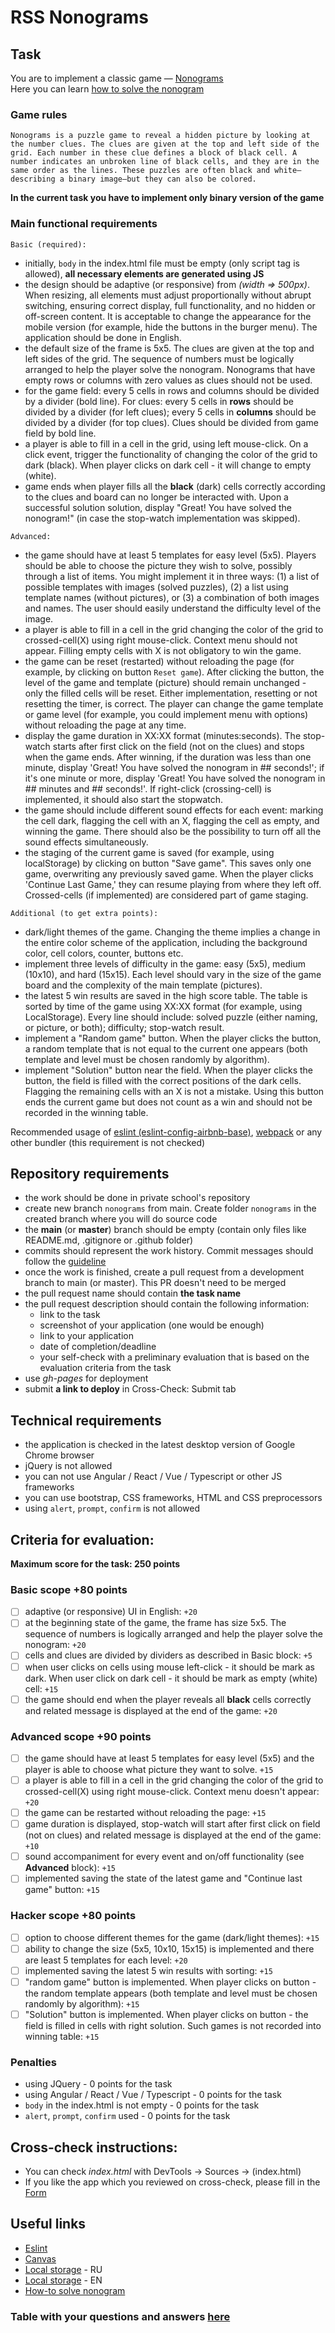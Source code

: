 # RSS Nonograms

## Task

You are to implement a classic game — [Nonograms](https://en.wikipedia.org/wiki/Nonogram)  
Here you can learn [how to solve the nonogram](https://nonograms-katana.fandom.com/wiki/Tips_for_solving)

### Game rules

`Nonograms is a puzzle game to reveal a hidden picture by looking at the number clues. The clues are given at the top and left side of the grid. Each number in these clue defines a block of black cell. A number indicates an unbroken line of black cells, and they are in the same order as the lines. These puzzles are often black and white—describing a binary image—but they can also be colored.`

**In the current task you have to implement only binary version of the game**

### Main functional requirements

`Basic (required):`

- initially, `body` in the index.html file must be empty (only script tag is allowed), **all necessary elements are generated using JS**
- the design should be adaptive (or responsive) from _(width => 500px)_. When resizing, all elements must adjust proportionally without abrupt switching, ensuring correct display, full functionality, and no hidden or off-screen content. It is acceptable to change the appearance for the mobile version (for example, hide the buttons in the burger menu). The application should be done in English.
- the default size of the frame is 5x5. The clues are given at the top and left sides of the grid. The sequence of numbers must be logically arranged to help the player solve the nonogram. Nonograms that have empty rows or columns with zero values as clues should not be used.
- for the game field: every 5 cells in rows and columns should be divided by a divider (bold line). For clues: every 5 cells in **rows** should be divided by a divider (for left clues); every 5 cells in **columns** should be divided by a divider (for top clues). Clues should be divided from game field by bold line.
- a player is able to fill in a cell in the grid, using left mouse-click. On a click event, trigger the functionality of changing the color of the grid to dark (black). When player clicks on dark cell - it will change to empty (white).
- game ends when player fills all the **black** (dark) cells correctly according to the clues and board can no longer be interacted with. Upon a successful solution solution, display "Great! You have solved the nonogram!" (in case the stop-watch implementation was skipped).

`Advanced:`

- the game should have at least 5 templates for easy level (5x5). Players should be able to choose the picture they wish to solve, possibly through a list of items. You might implement it in three ways: (1) a list of possible templates with images (solved puzzles), (2) a list using template names (without pictures), or (3) a combination of both images and names. The user should easily understand the difficulty level of the image.
- a player is able to fill in a cell in the grid changing the color of the grid to crossed-cell(X) using right mouse-click. Context menu should not appear. Filling empty cells with X is not obligatory to win the game.
- the game can be reset (restarted) without reloading the page (for example, by clicking on button `Reset game`). After clicking the button, the level of the game and template (picture) should remain unchanged - only the filled cells will be reset. Either implementation, resetting or not resetting the timer, is correct. The player can change the game template or game level (for example, you could implement menu with options) without reloading the page at any time.
- display the game duration in XX:XX format (minutes:seconds). The stop-watch starts after first click on the field (not on the clues) and stops when the game ends. After winning, if the duration was less than one minute, display 'Great! You have solved the nonogram in ## seconds!'; if it's one minute or more, display 'Great! You have solved the nonogram in ## minutes and ## seconds!'. If right-click (crossing-cell) is implemented, it should also start the stopwatch.
- the game should include different sound effects for each event: marking the cell dark, flagging the cell with an X, flagging the cell as empty, and winning the game. There should also be the possibility to turn off all the sound effects simultaneously.
- the staging of the current game is saved (for example, using localStorage) by clicking on button "Save game". This saves only one game, overwriting any previously saved game. When the player clicks 'Continue Last Game,' they can resume playing from where they left off. Crossed-cells (if implemented) are considered part of game staging.

`Additional (to get extra points):`

- dark/light themes of the game. Changing the theme implies a change in the entire color scheme of the application, including the background color, cell colors, counter, buttons etc.
- implement three levels of difficulty in the game: easy (5x5), medium (10x10), and hard (15x15). Each level should vary in the size of the game board and the complexity of the main template (pictures).
- the latest 5 win results are saved in the high score table. The table is sorted by time of the game using XX:XX format (for example, using LocalStorage). Every line should include: solved puzzle (either naming, or picture, or both); difficulty; stop-watch result.
- implement а "Random game" button. When the player clicks the button, a random template that is not equal to the current one appears (both template and level must be chosen randomly by algorithm).
- implement "Solution" button near the field. When the player clicks the button, the field is filled with the correct positions of the dark cells. Flagging the remaining cells with an X is not a mistake. Using this button ends the current game but does not count as a win and should not be recorded in the winning table.

Recommended usage of [eslint (eslint-config-airbnb-base)](https://eslint.org/), [webpack](https://webpack.js.org/) or any other bundler (this requirement is not checked)

## Repository requirements

- the work should be done in private school's repository
- create new branch `nonograms` from main. Create folder `nonograms` in the created branch where you will do source code
- the **main** (or **master**) branch should be empty (contain only files like README.md, .gitignore or .github folder)
- commits should represent the work history. Commit messages should follow the [guideline](https://www.conventionalcommits.org/en/v1.0.0/)
- once the work is finished, create a pull request from a development branch to main (or master). This PR doesn't need to be merged
- the pull request name should contain **the task name**
- the pull request description should contain the following information:
  - link to the task
  - screenshot of your application (one would be enough)
  - link to your application
  - date of completion/deadline
  - your self-check with a preliminary evaluation that is based on the evaluation criteria from the task
- use _gh-pages_ for deployment
- submit **a link to deploy** in Cross-Check: Submit tab

## Technical requirements

- the application is checked in the latest desktop version of Google Chrome browser
- jQuery is not allowed
- you can not use Angular / React / Vue / Typescript or other JS frameworks
- you can use bootstrap, CSS frameworks, HTML and CSS preprocessors
- using `alert`, `prompt`, `confirm` is not allowed

## Criteria for evaluation:

**Maximum score for the task: 250 points**

### Basic scope +80 points

- [ ] adaptive (or responsive) UI in English: `+20`
- [ ] at the beginning state of the game, the frame has size 5x5. The sequence of numbers is logically arranged and help the player solve the nonogram: `+20`
- [ ] cells and clues are divided by dividers as described in Basic block: `+5`
- [ ] when user clicks on cells using mouse left-click - it should be mark as dark. When user click on dark cell - it should be mark as empty (white) cell: `+15`
- [ ] the game should end when the player reveals all **black** cells correctly and related message is displayed at the end of the game: `+20`

### Advanced scope +90 points

- [ ] the game should have at least 5 templates for easy level (5x5) and the player is able to choose what picture they want to solve. `+15`
- [ ] a player is able to fill in a cell in the grid changing the color of the grid to crossed-cell(X) using right mouse-click. Context menu doesn't appear: `+20`
- [ ] the game can be restarted without reloading the page: `+15`
- [ ] game duration is displayed, stop-watch will start after first click on field (not on clues) and related message is displayed at the end of the game: `+10`
- [ ] sound accompaniment for every event and on/off functionality (see **Advanced** block): `+15`
- [ ] implemented saving the state of the latest game and "Continue last game" button: `+15`

### Hacker scope +80 points

- [ ] option to choose different themes for the game (dark/light themes): `+15`
- [ ] ability to change the size (5x5, 10x10, 15x15) is implemented and there are least 5 templates for each level: `+20`
- [ ] implemented saving the latest 5 win results with sorting: `+15`
- [ ] "random game" button is implemented. When player clicks on button - the random template appears (both template and level must be chosen randomly by algorithm): `+15`
- [ ] "Solution" button is implemented. When player clicks on button - the field is filled in cells with right solution. Such games is not recorded into winning table: `+15`

### Penalties

- using JQuery - 0 points for the task
- using Angular / React / Vue / Typescript - 0 points for the task
- `body` in the index.html is not empty - 0 points for the task
- `alert`, `prompt`, `confirm` used - 0 points for the task

## Cross-check instructions:

- You can check _index.html_ with DevTools -> Sources -> (index.html)
- If you like the app which you reviewed on cross-check, please fill in the [Form](https://docs.google.com/forms/d/e/1FAIpQLScQZgKqy1nmXOrCWOMBth6-19RSKedeNunJ31lVj4ycj8b2dA/viewform?usp=sf_link)

## Useful links

- [Eslint](https://eslint.org/)
- [Canvas](https://developer.mozilla.org/en-US/docs/Web/API/Canvas_API/Tutorial)
- [Local storage](https://learn.javascript.ru/localstorage) - RU
- [Local storage](https://javascript.info/localstorage) - EN
- [How-to solve nonogram](https://www.youtube.com/watch?v=TCqZ5p0dmC0)

### Table with your questions and answers [here](https://docs.google.com/spreadsheets/d/1iWoq1KK2DQnLR9SNmSeUjURQ_OlKMXfVNwDTV6AUJp4/edit?usp=sharing)

